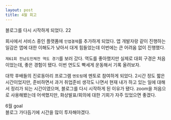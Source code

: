 ```yaml
---
layout: post
title: 4월 회고
---
```


블로그를 다시 시작하게 되었다. 22

회사에서 서비스 중인 플랫폼에 `인앱결제`를 추가하게 되었다.
앱 개발자랑 같이 진행하는 일감은 앱에 대한 이해도가 낮아서 대게 힘들었는데 이번에는 큰 어려움 없이 진행했다.

`제61회 전남도민체전 역도 경기`를 보러 갔다. 역도를 좋아했지만 실제로 대회 구경은 처음이었는데, 좋은 경험이 됐다.
이번 연도도 빡세게 운동해서 기록 올려보자.

대학 후배들의 진로동아리 프로그램 `멘토링`에 멘토로 참여하게 되었다.
2시간 정도 짧은 시간이었지만, 준비하면서 과거 취업준비 생각도 나면서 현재 내가 하고 있는 일에 대해서 정리가 되는 시간이였으며,
블로그를 다시 시작하게 된 이유가 됐다. zoom을 처음으로 사용해봤는데 어색했지만, 화상발표/회의에 대한 기회가 자주 있었으면 좋겠다.

6월 goal  
블로그 가다듬기에 시간을 많이 투자해야겠다.